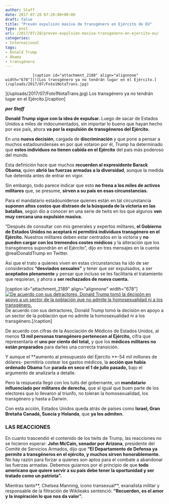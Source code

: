 ```yaml
---
author: Staff
date: 2017-07-28 07:20:08+00:00
draft: false
title: "Prevén expulsión masiva de transgénero en Ejército de EU"
type: post
url: /2017/07/28/preven-expulsion-masiva-transgenero-en-ejercito-eu/
categories:
- Internacional
tags:
- Donald Trump
- Obama
- transgénero
---
```



				[caption id="attachment_2188" align="alignnone" width="678"][![Los transgénero ya no tendrán lugar en el Ejército.](/uploads/2017/07/Foto1NotaTrans.jpg)
](/uploads/2017/07/Foto1NotaTrans.jpg) Los transgénero ya no tendrán lugar en el Ejército.[/caption]

_**por Staff**_

**Donald Trump sigue con la idea de expulsar.** Luego de sacar de Estados Unidos a miles de indocumentados, sin importar lo bueno que hayan hecho por ese país, ahora **va por la expulsión de transgéneros del Ejército.**

En una **nueva decisión**, cargada de **discriminación** y que pone a pensar a muchos estadounidenses en por qué votaron por él, Trump ha determinado que **estos individuos no tienen cabida en el Ejército** del país más poderoso del mundo.

Esta definición hace que muchos **recuerden al expresidente Barack Obama**, quien **abrió las fuerzas armadas a la diversidad**, aunque la medida fue detenida antes de entrar en vigor.

Sin embargo, todo parece indicar que esto **no frena a los miles de activos militares** que, se presume, **sirven a su país en esas circunstancias.**

Para el mandatario estadounidense quienes están en tal circunstancia **suponen altos costos que distraen de la búsqueda de la victoria en las batallas**, según dio a conocer en una serie de twits en los que algunos **ven muy cercana una expulsión masiva.**

“Después de consultar con mis generales y expertos militares, **el Gobierno de Estados Unidos no aceptará ni permitirá individuos transgénero en el Ejército.** Nuestros militares deben estar centrados en la victoria y **no pueden cargar con los tremendos costes médicos** y la alteración que los transgéneros supondrán en el Ejército”, dijo en tres mensajes en la cuenta @realDonaldTrump en Twitter.

Así que el trato a quienes viven en estas circunstancias ha ido de ser considerados **“desviados sexuales”** y tener que ser expulsados, a ser **aceptados plenamente** y pensar que incluso se les facilitaría el tratamiento que requieran, y ahora a **ser rechazados de nueva cuenta.**

[caption id="attachment_2189" align="alignnone" width="678"][![De acuerdo con sus detractores, Donald Trump tomó la decisión en apoyo a un sector de la población que no admite la homosexualidad ni a los transgénero.](/uploads/2017/07/Foto2NotaTrans.jpg)
](/uploads/2017/07/Foto2NotaTrans.jpg) De acuerdo con sus detractores, Donald Trump tomó la decisión en apoyo a un sector de la población que no admite la homosexualidad ni a los transgénero.[/caption]

De acuerdo con cifras de la Asociación de Médicos de Estados Unidos, al menos **13 mil personas transgénero pertenecen al Ejército,** cifra que representaría el **uno por ciento del total,** y que los **médicos militares no están preparados** para darles una correcta transición.

Y aunque el **aumento al presupuesto del Ejercito **-54 mil millones de dólares- permitiría costear los gastos médicos, la **acción que había ordenado Obama** fue **parada en seco el 1 de julio pasado,** bajo el argumento de analizarla a detalle.

Pero la respuesta llegó con los tuits del gobernante, un **mandatario influenciado por militares de derecha,** que al igual que buen parte de los electores que lo llevaron al triunfo, no toleran la homosexualidad, los transgénero y hasta a Darwin.

Con esta acción, Estados Unidos queda atrás de países como **Israel, Gran Bretaña Canadá, Suecia y Holanda**, que **ya los admiten.**


### LAS REACCIONES


En cuanto trascendió el contenido de los twits de Trump, las reacciones no se hicieron esperar: **John McCain, senador por Arizona**, presidente del Comité de Servicios Armados, dijo que **“El Departamento de Defensa ya permite a transgéneros en el ejército, y muchos sirven honorablemente.** No hay razón para forzar a quienes son aptos para el combate a abandonar las fuerzas armadas. Debemos guiarnos por el principio de que **todo americano que quiere servir a su país debe tener la oportunidad y ser tratado como un patriota”.**

Mientras tanto**, Chelsea Manning, icono transexual**, exanalista militar y responsable de la filtración de Wikileaks sentenció: **“Recuerden, es el amor y la inspiración lo que nos da valor”.**		

